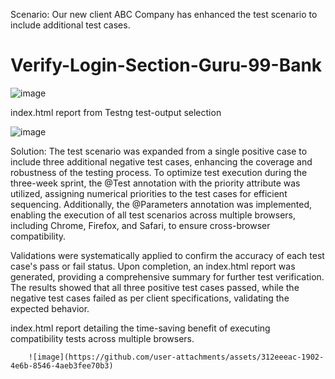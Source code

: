Scenario: Our new client ABC Company has enhanced the test scenario to include additional test cases.

# Verify-Login-Section-Guru-99-Bank
![image](https://github.com/user-attachments/assets/08b00914-50de-4289-8778-52f02d4939e2)



          
index.html report from Testng test-output selection

![image](https://github.com/user-attachments/assets/d0cec876-6a98-47e5-b149-02d886bb608b)


Solution: The test scenario was expanded from a single positive case to include three additional negative test cases, enhancing the coverage and robustness of the testing process. To optimize test execution during the three-week sprint, the @Test annotation with the priority attribute was utilized, assigning numerical priorities to the test cases for efficient sequencing. Additionally, the @Parameters annotation was implemented, enabling the execution of all test scenarios across multiple browsers, including Chrome, Firefox, and Safari, to ensure cross-browser compatibility.

Validations were systematically applied to confirm the accuracy of each test case's pass or fail status. Upon completion, an index.html report was generated, providing a comprehensive summary for further test verification. The results showed that all three positive test cases passed, while the negative test cases failed as per client specifications, validating the expected behavior.



index.html report detailing the time-saving benefit of executing compatibility tests across multiple browsers.
         
        ![image](https://github.com/user-attachments/assets/312eeeac-1902-4e6b-8546-4aeb3fee70b3)
